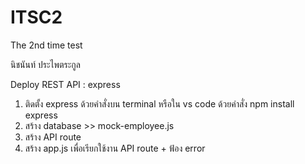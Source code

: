 # ITSC2
The 2nd time test


นิชนันท์ ประไพตระกูล

Deploy REST API : express
1. ติดตั้ง express ด้วยคำสั่งบน terminal หรือใน vs code ด้วยคำสั่ง npm install express
2. สร้าง database >> mock-employee.js
3. สร้าง API route
4. สร้าง app.js เพื่อเรียกใช้งาน API route + ฟ้อง error
  
